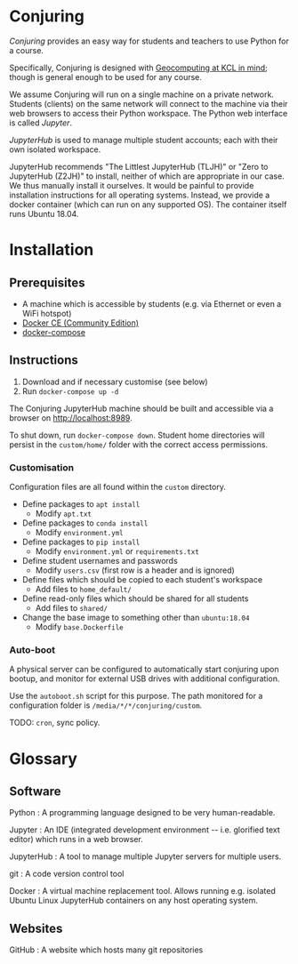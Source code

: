 # Conjuring

*Conjuring* provides an easy way for students and teachers to use Python for a
course.

Specifically, Conjuring is designed with [Geocomputing at KCL in mind][geocomp];
though is general enough to be used for any course.

We assume Conjuring will run on a single machine on a private network. Students
(clients) on the same network will connect to the machine via their web browsers
to access their Python workspace. The Python web interface is called *Jupyter*.

*JupyterHub* is used to manage multiple student accounts; each with their own
isolated workspace.

JupyterHub recommends "The Littlest JupyterHub (TLJH)" or "Zero to JupyterHub
(Z2JH)" to install, neither of which are appropriate in our case. We thus
manually install it ourselves. It would be painful to provide installation
instructions for all operating systems. Instead, we provide a docker container
(which can run on any supported OS). The container itself runs Ubuntu 18.04.

[geocomp]: TODO

# Installation

## Prerequisites
- A machine which is accessible by students (e.g. via Ethernet or even a WiFi hotspot)
- [Docker CE (Community Edition)][docker-ce]
- [docker-compose][docker-compose]

[docker-ce]: https://docs.docker.com/install/
[docker-compose]: https://github.com/docker/compose/releases

## Instructions
1. Download and if necessary customise (see below)
2. Run `docker-compose up -d`

The Conjuring JupyterHub machine should be built and accessible via a browser on
<http://localhost:8989>.

To shut down, run `docker-compose down`.
Student home directories will persist in the `custom/home/` folder with the
correct access permissions.

### Customisation
Configuration files are all found within the `custom` directory.

- Define packages to `apt install`
  + Modify `apt.txt`
- Define packages to `conda install`
  + Modify `environment.yml`
- Define packages to `pip install`
  + Modify `environment.yml` or `requirements.txt`
- Define student usernames and passwords
  + Modify `users.csv` (first row is a header and is ignored)
- Define files which should be copied to each student's workspace
  + Add files to `home_default/`
- Define read-only files which should be shared for all students
  + Add files to `shared/`
- Change the base image to something other than `ubuntu:18.04`
  + Modify `base.Dockerfile`

### Auto-boot
A physical server can be configured to automatically start conjuring upon
bootup, and monitor for external USB drives with additional configuration.

Use the `autoboot.sh` script for this purpose. The path monitored for a
configuration folder is `/media/*/*/conjuring/custom`.

TODO: `cron`, sync policy.

# Glossary

## Software

Python
: A programming language designed to be very human-readable.

Jupyter
: An IDE (integrated development environment -- i.e. glorified text editor) which
runs in a web browser.

JupyterHub
: A tool to manage multiple Jupyter servers for multiple users.

git
: A code version control tool

Docker
: A virtual machine replacement tool. Allows running e.g. isolated Ubuntu Linux JupyterHub containers on any host operating system.

## Websites

GitHub
: A website which hosts many git repositories
